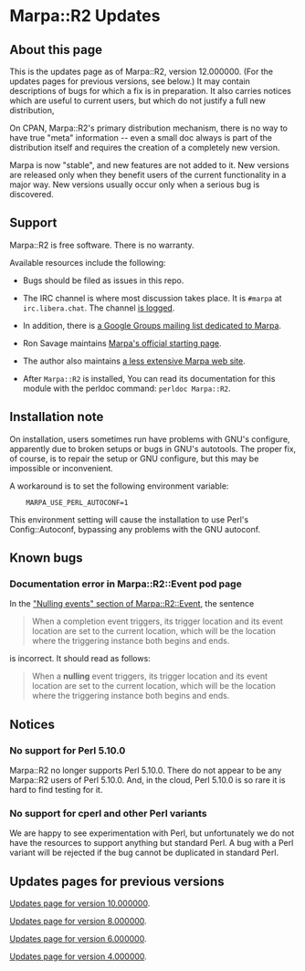 <!--
Copyright 2022 Jeffrey Kegler
This file is part of Marpa::R2.  Marpa::R2 is free software: you can
redistribute it and/or modify it under the terms of the GNU Lesser
General Public License as published by the Free Software Foundation,
either version 3 of the License, or (at your option) any later version.

Marpa::R2 is distributed in the hope that it will be useful,
but WITHOUT ANY WARRANTY; without even the implied warranty of
MERCHANTABILITY or FITNESS FOR A PARTICULAR PURPOSE.  See the GNU
Lesser General Public License for more details.

You should have received a copy of the GNU Lesser
General Public License along with Marpa::R2.  If not, see
http://www.gnu.org/licenses/.
-->

# Marpa::R2 Updates

## About this page

This is the updates page as of Marpa::R2,
version 12.000000.
(For the updates pages for previous versions, see below.)
It may contain descriptions of bugs for which a fix
is in preparation.
It also carries notices which are useful to current users,
but which do not justify a full new distribution,

On CPAN, Marpa::R2's primary distribution mechanism,
there is no way to have true "meta" information --
even a small doc always is part of the distribution itself
and requires the creation of a completely new version.

Marpa is now "stable", and new features are not added to it.
New versions are released only when they benefit users
of the current functionality in a major way.
New versions usually occur only when a serious
bug is discovered.

## Support

Marpa::R2 is free software.
There is no warranty.

Available resources include the following:

* Bugs should be filed as issues in this repo.

* The IRC channel is where most discussion takes place.
It is `#marpa` at
`irc.libera.chat`.
The channel
[is logged](http://colabti.org/irclogger/irclogger_log/marpa).

* In addition, there is
[a Google Groups mailing list dedicated to
Marpa](https://groups.google.com/forum/?fromgroups#!forum/marpa-parser).

* Ron Savage maintains
[Marpa's official starting
page](http://savage.net.au/Marpa.html).

* The author also maintains [a less extensive Marpa web
site](https://jeffreykegler.github.io/Marpa-web-site/).

* After `Marpa::R2` is installed,
You can read its documentation for this module with the perldoc command:
`perldoc Marpa::R2`.

## Installation note

On installation, users sometimes run have problems with
GNU's configure, apparently due to broken setups or bugs
in GNU's autotools.  The proper fix, of course, is to repair
the setup or GNU configure, but this may be impossible or
inconvenient.

A workaround is to set the following environment variable:
```
    MARPA_USE_PERL_AUTOCONF=1
```
This environment setting will cause the installation to use
Perl's Config::Autoconf,
bypassing any problems with the GNU autoconf.

## Known bugs

### Documentation error in Marpa::R2::Event pod page

In the ["Nulling events" section of
Marpa::R2::Event](https://metacpan.org/dist/Marpa-R2/view/pod/Event.pod#Nulling-events),
the sentence

> When a completion event triggers,
> its trigger location and its event location are set to the current location,
> which will be the location where the triggering instance both begins and ends.

is incorrect.  It should read as follows:

> When a **nulling** event triggers,
> its trigger location and its event location are set to the current location,
> which will be the location where the triggering instance both begins and ends.

## Notices

### No support for Perl 5.10.0

Marpa::R2 no longer supports Perl 5.10.0.
There do not appear to be any Marpa::R2 users
of Perl 5.10.0.
And, in the cloud,
Perl 5.10.0 is so rare it is hard to find testing for it.

### No support for cperl and other Perl variants

We are happy to see experimentation with Perl,
but unfortunately we do not have
the resources to support anything but standard Perl.
A bug with a Perl variant will be rejected
if the bug cannot be duplicated in standard Perl.

## Updates pages for previous versions

[Updates page for version 10.000000](https://github.com/jeffreykegler/Marpa--R2/blob/master/etc/old_updates/UPDATES-10.000000.md).

[Updates page for version 8.000000](https://github.com/jeffreykegler/Marpa--R2/blob/master/etc/old_updates/UPDATES-8.000000.md).

[Updates page for version 6.000000](https://github.com/jeffreykegler/Marpa--R2/blob/master/etc/old_updates/UPDATES-6.000000.md).

[Updates page for version 4.000000](https://github.com/jeffreykegler/Marpa--R2/blob/master/etc/old_updates/UPDATES-4.000000.md).
